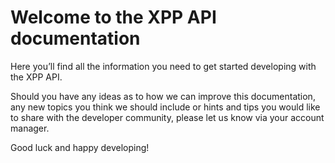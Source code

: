# Welcome to the XPP API documentation #

Here you’ll find all the information you need to get started developing with the XPP API.

Should you have any ideas as to how we can improve this documentation, any new topics you think we should include or hints and tips you would like to share with the developer community, please let us know via your account manager.

Good luck and happy developing!
